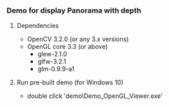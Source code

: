 ### Demo for display Panorama with depth

1. Dependencies
    - OpenCV 3.2.0 (or any 3.x versions)
    - OpenGL core 3.3 (or above)
        - glew-2.1.0
        - glfw-3.2.1
        - glm-0.9.9-a1
    
2. Run pre-built demo (for Windows 10)
    - double click 'demo\Demo_OpenGL_Viewer.exe'
